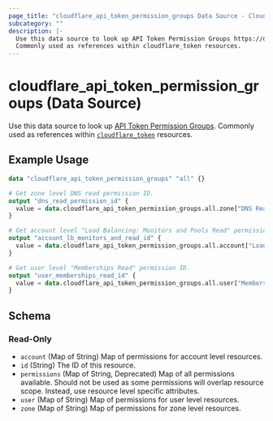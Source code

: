 ```yaml
---
page_title: "cloudflare_api_token_permission_groups Data Source - Cloudflare"
subcategory: ""
description: |-
  Use this data source to look up API Token Permission Groups https://developers.cloudflare.com/api/tokens/create/permissions.
  Commonly used as references within cloudflare_token resources.
---
```


# cloudflare_api_token_permission_groups (Data Source)

Use this data source to look up [API Token Permission Groups](https://developers.cloudflare.com/api/tokens/create/permissions).
Commonly used as references within [`cloudflare_token`](/docs/providers/cloudflare/r/api_token.html) resources.

## Example Usage

```terraform
data "cloudflare_api_token_permission_groups" "all" {}

# Get zone level DNS read permission ID.
output "dns_read_permission_id" {
  value = data.cloudflare_api_token_permission_groups.all.zone["DNS Read"] // 82e64a83756745bbbb1c9c2701bf816b
}

# Get account level "Load Balancing: Monitors and Pools Read" permission ID.
output "account_lb_monitors_and_read_id" {
  value = data.cloudflare_api_token_permission_groups.all.account["Load Balancing: Monitors and Pools Read"] // 9d24387c6e8544e2bc4024a03991339f
}

# Get user level "Memberships Read" permission ID.
output "user_memberships_read_id" {
  value = data.cloudflare_api_token_permission_groups.all.user["Memberships Read"] // 3518d0f75557482e952c6762d3e64903
}
```

<!-- schema generated by tfplugindocs -->
## Schema

### Read-Only

- `account` (Map of String) Map of permissions for account level resources.
- `id` (String) The ID of this resource.
- `permissions` (Map of String, Deprecated) Map of all permissions available. Should not be used as some permissions will overlap resource scope. Instead, use resource level specific attributes.
- `user` (Map of String) Map of permissions for user level resources.
- `zone` (Map of String) Map of permissions for zone level resources.


